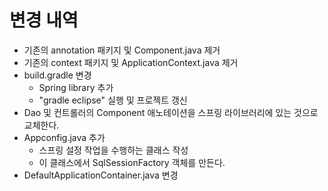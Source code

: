 # 변경 내역
- 기존의 annotation 패키지 및 Component.java 제거
- 기존의 context 패키지 및 ApplicationContext.java 제거
- build.gradle 변경
    - Spring library 추가
    - "gradle eclipse" 실행 및 프로젝트 갱신
- Dao 및 컨트롤러의 Component 애노테이션을 스프링 라이브러리에 있는 것으로 교체한다.
- Appconfig.java 추가
    - 스프링 설정 작업을 수행하는 클래스 작성
    - 이 클래스에서 SqlSessionFactory 객체를 만든다.
- DefaultApplicationContainer.java 변경



